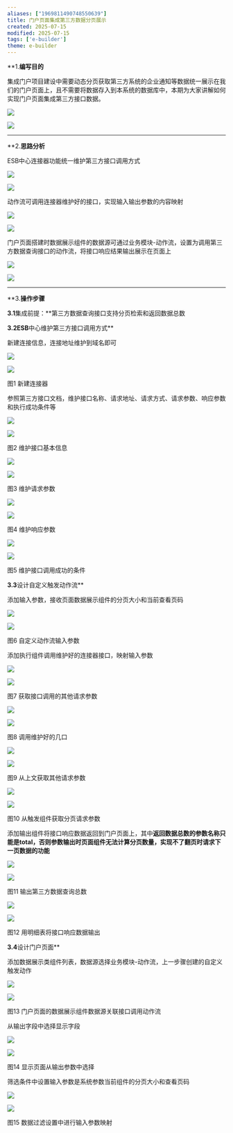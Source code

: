 ```yaml
---
aliases: ["1969811490748550639"]
title: 门户页面集成第三方数据分页展示
created: 2025-07-15
modified: 2025-07-15
tags: ['e-builder']
theme: e-builder
---
```


**1.**编写目的**

集成门户项目建设中需要动态分页获取第三方系统的企业通知等数据统一展示在我们的门户页面上，且不需要将数据存入到本系统的数据库中，本期为大家讲解如何实现门户页面集成第三方接口数据。

![](0640ffd0859e467f9b189d3e6776a796.jpg)

![](https://site-admin.eteams.cn/js/ueditor/themes/default/images/spacer.gif)

---

**2.**思路分析**

ESB中心连接器功能统一维护第三方接口调用方式

![](ecf8e4d30f335c65d2f07d8b82f221a6.jpg)

![](https://site-admin.eteams.cn/js/ueditor/themes/default/images/spacer.gif)

动作流可调用连接器维护好的接口，实现输入输出参数的内容映射

![](74d0cb988caa4c493d8661dcce00ee88.jpg)

![](https://site-admin.eteams.cn/js/ueditor/themes/default/images/spacer.gif)

门户页面搭建时数据展示组件的数据源可通过业务模块-动作流，设置为调用第三方数据查询接口的动作流，将接口响应结果输出展示在页面上

![](a49e6022179646384eb657e168c69030.jpg)

![](https://site-admin.eteams.cn/js/ueditor/themes/default/images/spacer.gif)

---

**3.**操作步骤**

**3.1**集成前提：**第三方数据查询接口支持分页检索和返回数据总数

**3.2ESB**中心维护第三方接口调用方式**

新建连接信息，连接地址维护到域名即可

![](708fe5ba78b3c78b11b231edbcab4f97.jpg)

![](https://site-admin.eteams.cn/js/ueditor/themes/default/images/spacer.gif)

图1 新建连接器

参照第三方接口文档，维护接口名称、请求地址、请求方式、请求参数、响应参数和执行成功条件等

![](863568f0367fe485231038991f19aeac.jpg)

![](https://site-admin.eteams.cn/js/ueditor/themes/default/images/spacer.gif)

图2 维护接口基本信息

![](9b3c74a9801097462184db5d7039de4e.jpg)

![](https://site-admin.eteams.cn/js/ueditor/themes/default/images/spacer.gif)

图3 维护请求参数

![](8052d14f63eef7589515f4ae7f1b2f25.jpg)

![](https://site-admin.eteams.cn/js/ueditor/themes/default/images/spacer.gif)

图4 维护响应参数

![](70822c4d387c1f80cfa572f538577a37.jpg)

![](https://site-admin.eteams.cn/js/ueditor/themes/default/images/spacer.gif)

图5 维护接口调用成功的条件

**3.3**设计自定义触发动作流**

添加输入参数，接收页面数据展示组件的分页大小和当前查看页码

![](cae8bf3dc663d9c0ae213b2b65b7d02c.jpg)

![](https://site-admin.eteams.cn/js/ueditor/themes/default/images/spacer.gif)

图6 自定义动作流输入参数

添加执行组件调用维护好的连接器接口，映射输入参数

![](35b5e0afafbe23f389dc87a1d4caa0d2.jpg)

![](https://site-admin.eteams.cn/js/ueditor/themes/default/images/spacer.gif)

图7 获取接口调用的其他请求参数

![](1e69f1b798c9bc0fa4828acf38a13957.jpg)

![](https://site-admin.eteams.cn/js/ueditor/themes/default/images/spacer.gif)

图8 调用维护好的几口

![](03475773d128dbfeef0ba1eae8dc55f1.jpg)

![](https://site-admin.eteams.cn/js/ueditor/themes/default/images/spacer.gif)

图9 从上文获取其他请求参数

![](8c64265823c099e79a4dba8549e8fad7.jpg)

![](https://site-admin.eteams.cn/js/ueditor/themes/default/images/spacer.gif)

图10 从触发组件获取分页请求参数

添加输出组件将接口响应数据返回到门户页面上，其中**返回数据总数的参数名称只能是total，否则参数输出时页面组件无法计算分页数量，实现不了翻页时请求下一页数据的功能**

![](https://site-admin.eteams.cn/js/ueditor/themes/default/images/spacer.gif)

![](4713f346f0b0f975773b8da8baa407e1.jpg)

图11 输出第三方数据查询总数

![](02e12479ba948ffdc3985079ec7253a0.jpg)

![](https://site-admin.eteams.cn/js/ueditor/themes/default/images/spacer.gif)

图12 用明细表将接口响应数据输出

**3.4**设计门户页面**

添加数据展示类组件列表，数据源选择业务模块-动作流，上一步骤创建的自定义触发动作

![](275123ef3e85dd8adf3a1c831ebd9ebf.jpg)

![](https://site-admin.eteams.cn/js/ueditor/themes/default/images/spacer.gif)

图13 门户页面的数据展示组件数据源关联接口调用动作流

从输出字段中选择显示字段

![](67db8aec7508dec43e1321e7d0e9de68.jpg)

![](https://site-admin.eteams.cn/js/ueditor/themes/default/images/spacer.gif)

图14 显示页面从输出参数中选择

筛选条件中设置输入参数是系统参数当前组件的分页大小和查看页码

![](16cf6b83226f630842b278a9e2e2b690.jpg)

![](https://site-admin.eteams.cn/js/ueditor/themes/default/images/spacer.gif)

图15 数据过滤设置中进行输入参数映射